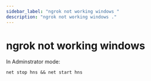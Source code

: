 ```yaml
---
sidebar_label: "ngrok not working windows "
description: "ngrok not working windows ."
---
```


# ngrok not working windows 

In Adminstrator mode:
```
net stop hns && net start hns
```
